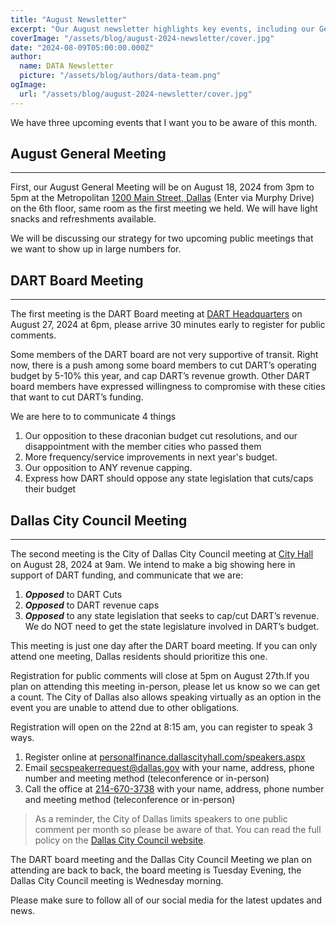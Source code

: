 ```yaml
---
title: "August Newsletter"
excerpt: "Our August newsletter highlights key events, including our General Meeting on August 18 and upcoming public meetings at the DART Board and Dallas City Council."
coverImage: "/assets/blog/august-2024-newsletter/cover.jpg"
date: "2024-08-09T05:00:00.000Z"
author:
  name: DATA Newsletter
  picture: "/assets/blog/authors/data-team.png"
ogImage:
  url: "/assets/blog/august-2024-newsletter/cover.jpg"
---
```


We have three upcoming events that I want you to be aware of this month.  

## August General Meeting

---
First, our August General Meeting will be on August 18, 2024 from 3pm to 5pm at the Metropolitan [1200 Main Street, Dallas](https://maps.app.goo.gl/pPBSUsQeJYZr1hxf7) (Enter via Murphy Drive) on the 6th floor, same room as the first meeting we held. We will have light snacks and refreshments available.

We will be discussing our strategy for two upcoming public meetings that we want to show up in large numbers for.

## DART Board Meeting

---

The first meeting is the DART Board meeting at [DART Headquarters](https://maps.app.goo.gl/36uCk3suvRdJPfM47) on August 27, 2024 at 6pm, please arrive 30 minutes early to register for public comments.

Some members of the DART board are not very supportive of transit. Right now, there is a push among some board members to cut DART’s operating budget by 5-10% this year, and cap DART’s revenue growth. Other DART board members have expressed willingness to compromise with these cities that want to cut DART’s funding.

We are here to to communicate 4 things

1. Our opposition to these draconian budget cut resolutions, and our disappointment with the member cities who passed them
2. More frequency/service improvements in next year's budget.
3. Our opposition to ANY revenue capping.
4. Express how DART should oppose any state legislation that cuts/caps their budget

## Dallas City Council Meeting

---
The second meeting is the City of Dallas City Council meeting at [City Hall](https://maps.app.goo.gl/BgTdpbSjKRe73pF88) on August 28, 2024 at 9am. We intend to make a big showing here in support of DART funding, and communicate that we are:

1. ***Opposed*** to DART Cuts
2. ***Opposed*** to DART revenue caps
3. ***Opposed*** to any state legislation that seeks to cap/cut DART’s revenue. We do NOT need to get the state legislature involved in DART’s budget.

This meeting is just one day after the DART board meeting. If you can only attend one meeting, Dallas residents should prioritize this one.

Registration for public comments will close at 5pm on August 27th.If you plan on attending this meeting in-person, please let us know so we can get a count. The City of Dallas also allows speaking virtually as an option in the event you are unable to attend due to other obligations.

Registration will open on the 22nd at 8:15 am, you can register to speak 3 ways.

1. Register online at [personalfinance.dallascityhall.com/speakers.aspx](https://personalfinance.dallascityhall.com/speakers.aspx)
2. Email [secspeakerrequest@dallas.gov](mailto:secspeakerrequest@dallas.gov) with your name, address, phone number and meeting method (teleconference or in-person)
3. Call the office at [214-670-3738](tel:+12146703738) with your name, address, phone number and meeting method (teleconference or in-person)

 > As a reminder, the City of Dallas limits speakers to one public comment per month so please be aware of that. You can read the full policy on the [Dallas City Council website](https://dallascityhall.com/government/citysecretary/pages/ccrules.aspx).

The DART board meeting and the Dallas City Council Meeting we plan on attending are back to back, the board meeting is Tuesday Evening, the Dallas City Council meeting is Wednesday morning.

Please make sure to follow all of our social media for the latest updates and news.